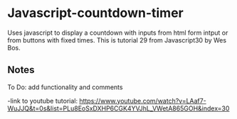 Javascript-countdown-timer
=================

Uses javascript to display a countdown with inputs from html form intput or from buttons with fixed times. This is tutorial 29 from Javascript30 by Wes Bos.


Notes
------------

To Do: add functionality and comments

-link to youtube tutorial: 
https://www.youtube.com/watch?v=LAaf7-WuJJQ&t=0s&list=PLu8EoSxDXHP6CGK4YVJhL_VWetA865GOH&index=30